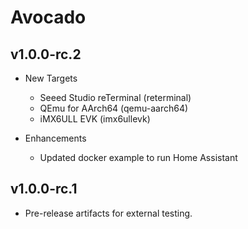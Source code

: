 # Avocado

## v1.0.0-rc.2

* New Targets
    * Seeed Studio reTerminal (reterminal)
    * QEmu for AArch64 (qemu-aarch64)
    * iMX6ULL EVK (imx6ullevk)

* Enhancements
    * Updated docker example to run Home Assistant

## v1.0.0-rc.1

* Pre-release artifacts for external testing.

